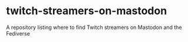 # twitch-streamers-on-mastodon
A repository listing where to find Twitch streamers on Mastodon and the Fediverse
